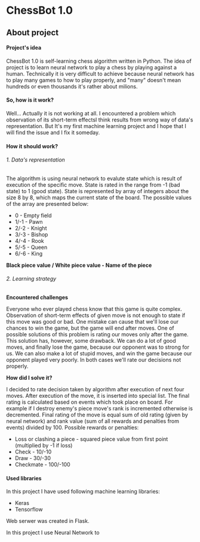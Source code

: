 # ChessBot 1.0

##  About project

#### Project's idea

ChessBot 1.0 is self-learning chess algorithm written in Python. The idea
of project is to learn neural network to play a chess by playing against a
human. Technically it is very difficult to achieve because neural network
has to play many games to how to play properly, and "many" doesn't mean
hundreds or even thousands it's rather about milions.

#### So, how is it work?

Well... Actually it is not working at all. I encountered a problem which
 observation of its short-term effectsI think results from wrong way of data's representation. But It's my
first machine learning project and I hope that I will find the issue and
I fix it someday.

#### How it should work?

###### 1. Data's representation

The algorithm is using neural network to evalute state which is result of
execution of the specific move. State is rated in the range from -1
(bad state) to 1 (good state). State is represented by array of integers
about the size 8 by 8, which maps the current state of the board. The
possible values of the array are presented below:

* 0 - Empty field
* 1/-1 - Pawn
* 2/-2 - Knight
* 3/-3 - Bishop
* 4/-4 - Rook
* 5/-5 - Queen
* 6/-6 - King

**Black piece value / White piece value - Name of the piece**

###### 2. Learning strategy

**Encountered challenges**

Everyone who ever played chess know that this game is quite complex.
Observation of short-term effects of given move is not enough to state
if this move was good or bad. One mistake can cause that we'll lose our
chances to win the game, but the game will end after moves. One of
possible solutions of this problem is rating our moves only after
the game. This solution has, however, some drawback. We can do a lot of
good moves, and finally lose the game, because our opponent was to strong
for us. We can also make a lot of stupid moves, and win the game because
our opponent played very poorly. In both cases we'll rate our decisions
not properly.

**How did I solve it?**

I decided to rate decision taken by algorithm after execution of next
four moves. After execution of the move, it is inserted into special list.
The final rating is calculated based on events which took place on board.
For example if I destroy enemy's piece move's rank is incremented otherwise is
decremented. Final rating of the move is equal sum of old rating (given by neural network) and rank value (sum of
all rewards and penalties from events) divided by 100. Possible rewards or
penalties:

* Loss or clashing a piece - squared piece value from first point (multiplied by -1 if loss)
* Check - 10/-10
* Draw - 30/-30
* Checkmate - 100/-100

#### Used libraries

In this project I have used following machine learning libraries:

* Keras
* Tensorflow

Web serwer was created in Flask.

In this project I use Neural Network to